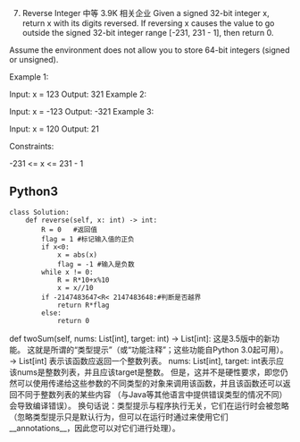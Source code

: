 7. Reverse Integer
中等
3.9K
相关企业
Given a signed 32-bit integer x, return x with its digits reversed. If reversing x causes the value to go outside the signed 32-bit integer range [-231, 231 - 1], then return 0.

Assume the environment does not allow you to store 64-bit integers (signed or unsigned).

 

Example 1:

Input: x = 123
Output: 321
Example 2:

Input: x = -123
Output: -321
Example 3:

Input: x = 120
Output: 21
 

Constraints:

-231 <= x <= 231 - 1

## Python3
```
class Solution:
    def reverse(self, x: int) -> int:
        R = 0   #返回值
        flag = 1 #标记输入值的正负
        if x<0:
            x = abs(x)
            flag = -1 #输入是负数
        while x != 0:
            R = R*10+x%10
            x = x//10
        if -2147483647<R< 2147483648:#判断是否越界
            return R*flag
        else:
            return 0
```
def twoSum(self, nums: List[int], target: int) -> List[int]:
这是3.5版中的新功能。
这就是所谓的“类型提示”（或“功能注释”；这些功能自Python 3.0起可用）。
-> List[int] 表示该函数应返回一个整数列表。
nums: List[int], target: int表示应该nums是整数列表，并且应该target是整数。
但是，这并不是硬性要求，即您仍然可以使用传递给这些参数的不同类型的对象来调用该函数，并且该函数还可以返回不同于整数列表的某些内容
（与Java等其他语言中提供错误类型的情况不同）会导致编译错误）。
换句话说：类型提示与程序执行无关，它们在运行时会被忽略（忽略类型提示只是默认行为，但可以在运行时通过来使用它们__annotations__，因此您可以对它们进行处理）。
